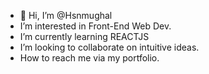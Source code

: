 - 👋 Hi, I’m @Hsnmughal
- I’m interested in Front-End Web Dev.
- I’m currently learning REACTJS
- I’m looking to collaborate on intuitive ideas.
- How to reach me via my portfolio.

<!---
Hsnmughal/Hsnmughal is a ✨ special ✨ repository because its `README.md` (this file) appears on your GitHub profile.
You can click the Preview link to take a look at your changes.
--->
